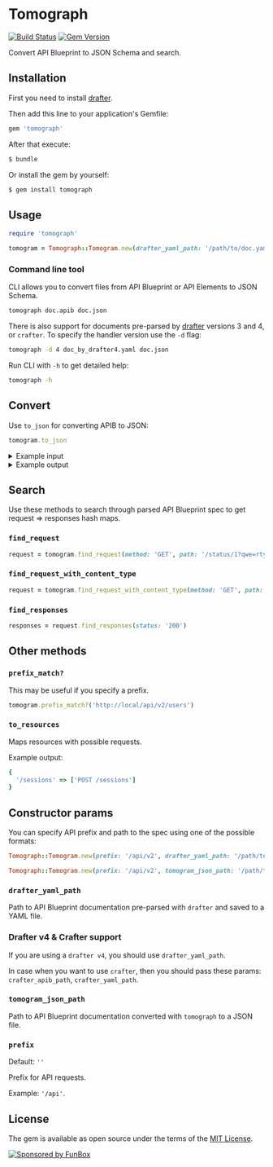 # Tomograph 

[![Build Status](https://travis-ci.org/funbox/tomograph.svg?branch=master)](https://travis-ci.org/funbox/tomograph) [![Gem Version](https://badge.fury.io/rb/tomograph.svg)](https://badge.fury.io/rb/tomograph)

Convert API Blueprint to JSON Schema and search.

## Installation

First you need to install [drafter](https://github.com/apiaryio/drafter).

Then add this line to your application's Gemfile:

```ruby
gem 'tomograph'
```

After that execute:

```bash
$ bundle
```

Or install the gem by yourself:

```bash
$ gem install tomograph
```

## Usage

```ruby
require 'tomograph'

tomogram = Tomograph::Tomogram.new(drafter_yaml_path: '/path/to/doc.yaml')
```

### Command line tool

CLI allows you to convert files from API Blueprint or API Elements to JSON Schema.

```bash
tomograph doc.apib doc.json
```

There is also support for documents pre-parsed by [drafter](https://github.com/apiaryio/drafter) versions 3 and 4, or `crafter`. 
To specify the handler version use the `-d` flag:

```bash
tomograph -d 4 doc_by_drafter4.yaml doc.json
```

Run CLI with `-h` to get detailed help:

```bash
tomograph -h
```

## Convert

Use `to_json` for converting APIB to JSON:

```ruby
tomogram.to_json
```

<details>
  <summary>Example input</summary>
  
  ```apib
  FORMAT: 1A
  HOST: http://test.local
  
  # project
  
  # Group project
  
  Project
  
  ## Authentication [/sessions]
  
  ### Sign In [POST]
  
  + Request (application/json)
  
      + Attributes
       + login (string, required)
       + password (string, required)
       + captcha (string, optional)
  
  + Response 401 (application/json)
  
  + Response 429 (application/json)
  
  + Response 201 (application/json)
  
      + Attributes
       + confirmation (Confirmation, optional)
       + captcha (string, optional)
       + captcha_does_not_match (boolean, optional)
  
  
  # Data Structures
  
  ## Confirmation (object)
    + id (string, required)
    + type (string, required)
    + operation (string, required)
  ```
</details>

<details>
  <summary>Example output</summary>
  
  ```json
  [
    {
      "path": "/sessions",
      "method": "POST",
      "content-type": "application/json",
      "requests": [{
        "$schema": "http://json-schema.org/draft-04/schema#",
        "type": "object",
        "properties": {
          "login": {
            "type": "string"
          },
          "password": {
            "type": "string"
          },
          "captcha": {
            "type": "string"
          }
        },
        "required": [
          "login",
          "password"
        ]
      }],
      "responses": [
        {
          "status": "401",
          "content-type": "application/json",
          "body": {}
        },
        {
          "status": "429",
          "content-type": "application/json",
          "body": {}
        },
        {
          "status": "201",
          "content-type": "application/json",
          "body": {
            "$schema": "http://json-schema.org/draft-04/schema#",
            "type": "object",
            "properties": {
              "confirmation": {
                "type": "object",
                "properties": {
                  "id": {
                    "type": "string"
                  },
                  "type": {
                    "type": "string"
                  },
                  "operation": {
                    "type": "string"
                  }
                },
                "required": [
                  "id",
                  "type",
                  "operation"
                ]
              },
              "captcha": {
                "type": "string"
              },
              "captcha_does_not_match": {
                "type": "boolean"
              }
            }
          }
        }
      ]
    }
  ]
  ```
</details> 

## Search

Use these methods to search through parsed API Blueprint spec to get request => responses hash maps.

### `find_request`

```ruby
request = tomogram.find_request(method: 'GET', path: '/status/1?qwe=rty')
```

### `find_request_with_content_type`

```ruby
request = tomogram.find_request_with_content_type(method: 'GET', path: '/status/1?qwe=rty', content_type: 'application/json')
```

### `find_responses`

```ruby
responses = request.find_responses(status: '200')
```

## Other methods

### `prefix_match?`

This may be useful if you specify a prefix.

```ruby
tomogram.prefix_match?('http://local/api/v2/users')
```

### `to_resources`

Maps resources with possible requests.

Example output:

```ruby
{
  '/sessions' => ['POST /sessions']
}
```

## Constructor params

You can specify API prefix and path to the spec using one of the possible formats:

```ruby
Tomograph::Tomogram.new(prefix: '/api/v2', drafter_yaml_path: '/path/to/doc.yaml')
```

```ruby
Tomograph::Tomogram.new(prefix: '/api/v2', tomogram_json_path: '/path/to/doc.json')
```

### `drafter_yaml_path`

Path to API Blueprint documentation pre-parsed with `drafter` and saved to a YAML file.

### Drafter v4 & Crafter support

If you are using a `drafter v4`, you should use `drafter_yaml_path`. 

In case when you want to use `сrafter`, then you should pass these params: `crafter_apib_path`, `crafter_yaml_path`. 

### `tomogram_json_path`

Path to API Blueprint documentation converted with `tomograph` to a JSON file.

### `prefix`

Default: `''`

Prefix for API requests. 

Example: `'/api'`.

## License

The gem is available as open source under the terms of the [MIT License](http://opensource.org/licenses/MIT).

[![Sponsored by FunBox](https://funbox.ru/badges/sponsored_by_funbox_centered.svg)](https://funbox.ru)
